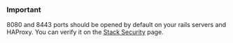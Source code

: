 ### Important

 8080 and 8443 ports should be opened by default on your rails servers and HAProxy. You can verify it on the [Stack Security](http://help.cloud66.com/managing-your-stack/stack-network-settings) page.





